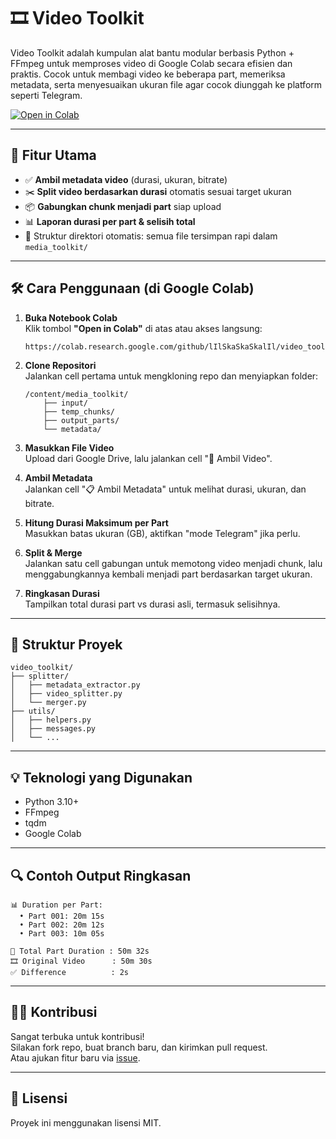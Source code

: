 # 🎞️ Video Toolkit

Video Toolkit adalah kumpulan alat bantu modular berbasis Python + FFmpeg untuk memproses video di Google Colab secara efisien dan praktis. Cocok untuk membagi video ke beberapa part, memeriksa metadata, serta menyesuaikan ukuran file agar cocok diunggah ke platform seperti Telegram.

[![Open in Colab](https://colab.research.google.com/assets/colab-badge.svg)](https://colab.research.google.com/github/lIlSkaSkaSkalIl/video_toolkit/blob/main/video_splitter_colab.ipynb)

---

## 🚀 Fitur Utama

- ✅ **Ambil metadata video** (durasi, ukuran, bitrate)  
- ✂️ **Split video berdasarkan durasi** otomatis sesuai target ukuran  
- 📦 **Gabungkan chunk menjadi part** siap upload  
- 📊 **Laporan durasi per part & selisih total**  
- 📁 Struktur direktori otomatis: semua file tersimpan rapi dalam `media_toolkit/`

---

## 🛠️ Cara Penggunaan (di Google Colab)

1. **Buka Notebook Colab**  
   Klik tombol **"Open in Colab"** di atas atau akses langsung:
   ```
   https://colab.research.google.com/github/lIlSkaSkaSkalIl/video_toolkit/blob/main/video_splitter_colab.ipynb
   ```

2. **Clone Repositori**  
   Jalankan cell pertama untuk mengkloning repo dan menyiapkan folder:
   ```
   /content/media_toolkit/
       ├── input/
       ├── temp_chunks/
       ├── output_parts/
       └── metadata/
   ```

3. **Masukkan File Video**  
   Upload dari Google Drive, lalu jalankan cell "📂 Ambil Video".

4. **Ambil Metadata**  
   Jalankan cell "📋 Ambil Metadata" untuk melihat durasi, ukuran, dan bitrate.

5. **Hitung Durasi Maksimum per Part**  
   Masukkan batas ukuran (GB), aktifkan "mode Telegram" jika perlu.

6. **Split & Merge**  
   Jalankan satu cell gabungan untuk memotong video menjadi chunk, lalu menggabungkannya kembali menjadi part berdasarkan target ukuran.

7. **Ringkasan Durasi**  
   Tampilkan total durasi part vs durasi asli, termasuk selisihnya.

---

## 📁 Struktur Proyek

```
video_toolkit/
├── splitter/
│   ├── metadata_extractor.py
│   ├── video_splitter.py
│   └── merger.py
├── utils/
│   ├── helpers.py
│   ├── messages.py
│   └── ...
```

---

## 💡 Teknologi yang Digunakan

- Python 3.10+
- FFmpeg
- tqdm
- Google Colab

---

## 🔍 Contoh Output Ringkasan
```
📊 Duration per Part:
  • Part 001: 20m 15s
  • Part 002: 20m 12s
  • Part 003: 10m 05s

🧮 Total Part Duration : 50m 32s
🎞️ Original Video      : 50m 30s
✅ Difference          : 2s
```

---

## 🧑‍💻 Kontribusi

Sangat terbuka untuk kontribusi!  
Silakan fork repo, buat branch baru, dan kirimkan pull request.  
Atau ajukan fitur baru via [issue](https://github.com/lIlSkaSkaSkalIl/video_toolkit/issues).

---

## 📄 Lisensi

Proyek ini menggunakan lisensi MIT.
